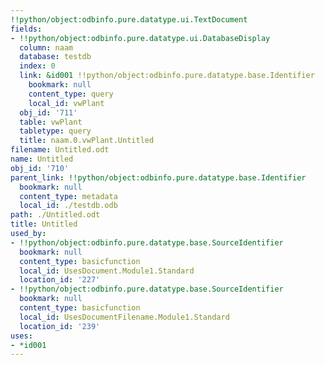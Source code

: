 ```yaml
---
!!python/object:odbinfo.pure.datatype.ui.TextDocument
fields:
- !!python/object:odbinfo.pure.datatype.ui.DatabaseDisplay
  column: naam
  database: testdb
  index: 0
  link: &id001 !!python/object:odbinfo.pure.datatype.base.Identifier
    bookmark: null
    content_type: query
    local_id: vwPlant
  obj_id: '711'
  table: vwPlant
  tabletype: query
  title: naam.0.vwPlant.Untitled
filename: Untitled.odt
name: Untitled
obj_id: '710'
parent_link: !!python/object:odbinfo.pure.datatype.base.Identifier
  bookmark: null
  content_type: metadata
  local_id: ./testdb.odb
path: ./Untitled.odt
title: Untitled
used_by:
- !!python/object:odbinfo.pure.datatype.base.SourceIdentifier
  bookmark: null
  content_type: basicfunction
  local_id: UsesDocument.Module1.Standard
  location_id: '227'
- !!python/object:odbinfo.pure.datatype.base.SourceIdentifier
  bookmark: null
  content_type: basicfunction
  local_id: UsesDocumentFilename.Module1.Standard
  location_id: '239'
uses:
- *id001
---
```

